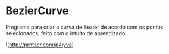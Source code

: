 # BezierCurve

Programa para criar a curva de Beziér de acordo com os pontos selecionados, feito com o intuíto de aprendizado

!(http://prntscr.com/p4iyva)
